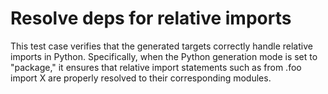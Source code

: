 # Resolve deps for relative imports

This test case verifies that the generated targets correctly handle relative imports in Python. Specifically, when the Python generation mode is set to "package," it ensures that relative import statements such as from .foo import X are properly resolved to their corresponding modules.
